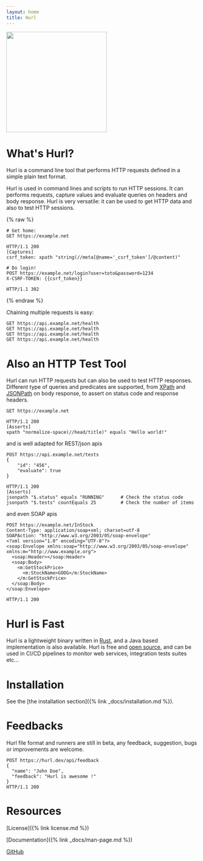 ```yaml
---
layout: home
title: Hurl
---
```


<div class="logo">
<picture>
    <source srcset="{{ '/assets/img/logo-dark.svg' | prepend:site.baseurl }}" media="(prefers-color-scheme: dark)" width="264px">
    <img src="{{ '/assets/img/logo-light.svg' | prepend:site.baseurl }}" width="264px" />
</picture>
</div>



# What's Hurl?

Hurl is a command line tool that performs HTTP requests defined in a simple plain text format.

Hurl is used in command lines and scripts to run HTTP sessions. It can performs requests, capture values 
and evaluate queries on headers and body response. Hurl is very versatile: it can be used to get HTTP data and 
also to test HTTP sessions.

{% raw %}
```hurl
# Get home:
GET https://example.net

HTTP/1.1 200
[Captures]
csrf_token: xpath "string(//meta[@name='_csrf_token']/@content)"

# Do login!
POST https://example.net/login?user=toto&password=1234
X-CSRF-TOKEN: {{csrf_token}}

HTTP/1.1 302
```
{% endraw %}

Chaining multiple requests is easy:

```hurl
GET https://api.example.net/health
GET https://api.example.net/health
GET https://api.example.net/health
GET https://api.example.net/health
```

# Also an HTTP Test Tool

Hurl can run HTTP requests but can also be used to test HTTP responses. 
Different type of queries and predicates are supported, from [XPath](https://en.wikipedia.org/wiki/XPath) 
and [JSONPath](https://goessner.net/articles/JsonPath/) on body response, to assert on status code and response headers.

```hurl
GET https://example.net

HTTP/1.1 200
[Asserts]
xpath "normalize-space(//head/title)" equals "Hello world!"
```
 
and is well adapted for REST/json apis 

```hurl
POST https://api.example.net/tests
{
    "id": "456",
    "evaluate": true
}

HTTP/1.1 200
[Asserts]
jsonpath "$.status" equals "RUNNING"      # Check the status code
jsonpath "$.tests" countEquals 25         # Check the number of items

```

and even SOAP apis

```hurl
POST https://example.net/InStock
Content-Type: application/soap+xml; charset=utf-8
SOAPAction: "http://www.w3.org/2003/05/soap-envelope"
<?xml version="1.0" encoding="UTF-8"?>
<soap:Envelope xmlns:soap="http://www.w3.org/2003/05/soap-envelope" xmlns:m="http://www.example.org">
  <soap:Header></soap:Header>
  <soap:Body>
    <m:GetStockPrice>
      <m:StockName>GOOG</m:StockName>
    </m:GetStockPrice>
  </soap:Body>
</soap:Envelope>

HTTP/1.1 200
```

# Hurl is Fast

Hurl is a lightweight binary written in [Rust](https://www.rust-lang.org), and a Java based 
implementation is also available. Hurl is free and [open source](https://github.com/Orange-OpenSource/hurl), and can be used 
in CI/CD pipelines to monitor web services, integration tests suites etc...

# Installation

See the [the installation section]({% link _docs/installation.md %}).

# Feedbacks

Hurl file format and runners are still in beta, any feedback, suggestion, bugs or improvements are welcome.

```hurl
POST https://hurl.dev/api/feedback
{
  "name": "John Doe",
  "feedback": "Hurl is awesome !"
}
HTTP/1.1 200
```

# Resources

[License]({% link license.md %})

[Documentation]({% link _docs/man-page.md %})

[GitHub](https://github.com/Orange-OpenSource/hurl)

